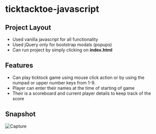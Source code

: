 # ticktacktoe-javascript

## Project Layout
- Used vanilla javascript for all functionality
- Used jQuery only for bootstrap modals (popups)
- Can run project by simply clicking on **index.html**

## Features
- Can play ticktock game using mouse click action or by using the numpad or upper number keys from 1-9.
- Player can enter their names at the time of starting of game
- Their is a scoreboard and current player details to keep track of the score

## Snapshot

![Capture](https://user-images.githubusercontent.com/35931111/62157617-36734380-b32b-11e9-9ce9-40cd6ad49d7b.PNG)
